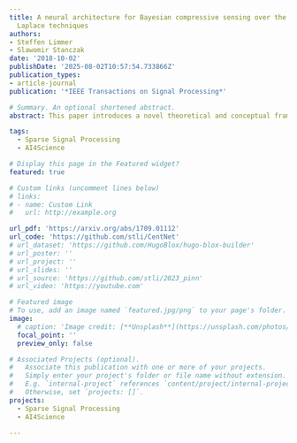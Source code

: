 ```yaml
---
title: A neural architecture for Bayesian compressive sensing over the simplex via
  Laplace techniques
authors:
- Steffen Limmer
- Slawomir Stanczak
date: '2018-10-02'
publishDate: '2025-08-02T10:57:54.733866Z'
publication_types:
- article-journal
publication: '*IEEE Transactions on Signal Processing*'

# Summary. An optional shortened abstract.
abstract: This paper introduces a novel theoretical and conceptual framework for designing neural architectures specifically for Bayesian compressive sensing of simplex-constrained sparse stochastic vectors. The core idea involves reframing the MMSE estimation problem as computing the centroid of a polytope, which is the intersection of a simplex and an affine subspace defined by compressive measurements. Leveraging multidimensional Laplace techniques, the authors derive a closed-form solution for this centroid computation and demonstrate how to directly map this solution to a neural network architecture composed of threshold, ReLU, and rectified polynomial activation functions. This unique construction results in an architecture where the number of layers equals the number of measurements, offering faster solutions in low-measurement scenarios and exhibiting robustness to small model mismatches. Simulations further indicate that this proposed architecture achieves superior approximations with fewer parameters compared to standard ReLU networks in supervised learning contexts.

tags:
  - Sparse Signal Processing
  - AI4Science

# Display this page in the Featured widget?
featured: true

# Custom links (uncomment lines below)
# links:
# - name: Custom Link
#   url: http://example.org

url_pdf: 'https://arxiv.org/abs/1709.01112'
url_code: 'https://github.com/stli/CentNet'
# url_dataset: 'https://github.com/HugoBlox/hugo-blox-builder'
# url_poster: ''
# url_project: ''
# url_slides: ''
# url_source: 'https://github.com/stli/2023_pinn'
# url_video: 'https://youtube.com'

# Featured image
# To use, add an image named `featured.jpg/png` to your page's folder.
image:
  # caption: 'Image credit: [**Unsplash**](https://unsplash.com/photos/pLCdAaMFLTE)'
  focal_point: ''
  preview_only: false

# Associated Projects (optional).
#   Associate this publication with one or more of your projects.
#   Simply enter your project's folder or file name without extension.
#   E.g. `internal-project` references `content/project/internal-project/index.md`.
#   Otherwise, set `projects: []`.
projects:
  - Sparse Signal Processing
  - AI4Science

---
```

